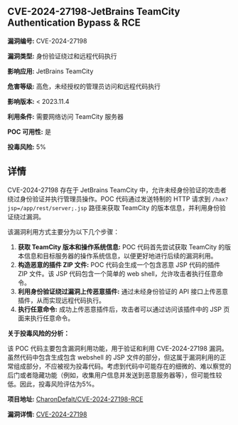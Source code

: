 ## CVE-2024-27198-JetBrains TeamCity Authentication Bypass & RCE

**漏洞编号:** CVE-2024-27198

**漏洞类型:** 身份验证绕过和远程代码执行

**影响应用:** JetBrains TeamCity

**危害等级:** 高危，未经授权的管理员访问和远程代码执行

**影响版本:** < 2023.11.4

**利用条件:** 需要网络访问 TeamCity 服务器

**POC 可用性:** 是

**投毒风险:** 5%

## 详情

CVE-2024-27198 存在于 JetBrains TeamCity 中，允许未经身份验证的攻击者绕过身份验证并执行管理员操作。POC 代码通过发送特制的 HTTP 请求到 `/hax?jsp=/app/rest/server;.jsp` 路径来获取 TeamCity 的版本信息，并利用身份验证绕过漏洞。 

该漏洞利用方式主要分为以下几个步骤：

1. **获取 TeamCity 版本和操作系统信息:** POC 代码首先尝试获取 TeamCity 的版本信息和目标服务器的操作系统信息，以便更好地进行后续的漏洞利用。
2. **构造恶意的插件 ZIP 文件:** POC 代码会生成一个包含恶意 JSP 代码的插件 ZIP 文件。该 JSP 代码包含一个简单的 web shell，允许攻击者执行任意命令。
3. **利用身份验证绕过漏洞上传恶意插件:**  通过未经身份验证的 API 接口上传恶意插件，从而实现远程代码执行。
4. **执行任意命令:** 成功上传恶意插件后，攻击者可以通过访问该插件中的 JSP 页面来执行任意命令。

**关于投毒风险的分析：**

该 POC 代码主要包含漏洞利用功能，用于验证和利用 CVE-2024-27198 漏洞。虽然代码中包含生成包含 webshell 的 JSP 文件的部分，但这属于漏洞利用的正常组成部分，不应被视为投毒代码。考虑到代码中可能存在的细微的、难以察觉的后门或者隐藏功能（例如，收集用户信息并发送到恶意服务器等），但可能性较低。因此，投毒风险评估为5%。

**项目地址:** [CharonDefalt/CVE-2024-27198-RCE](https://github.com/CharonDefalt/CVE-2024-27198-RCE)

**漏洞详情:** [CVE-2024-27198](https://nvd.nist.gov/vuln/detail/CVE-2024-27198)